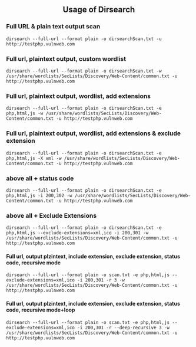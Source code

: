 <h2 align="center">Usage of Dirsearch</h2>

### Full URL & plain text output scan
    dirsearch --full-url --format plain -o dirsearchScan.txt -u http://testphp.vulnweb.com

### Full url, plaintext output, custom wordlist
    dirsearch --full-url --format plain -o dirsearchScan.txt -w /usr/share/wordlists/SecLists/Discovery/Web-Content/common.txt -u http://testphp.vulnweb.com

### Full url, plaintext output, wordlist, add extensions
    dirsearch --full-url --format plain -o dirsearchScan.txt -e php,html,js -w /usr/share/wordlists/SecLists/Discovery/Web-Content/common.txt -u http://testphp.vulnweb.com

### Full url, plaintext output, wordlist, add extensions & exclude extension
    dirsearch --full-url --format plain -o dirsearchScan.txt -e php,html,js -X xml -w /usr/share/wordlists/SecLists/Discovery/Web-Content/common.txt -u http://testphp.vulnweb.com

### above all + status code
    dirsearch --full-url --format plain -o dirsearchScan.txt -e php,html,js -i 200,302 -w /usr/share/wordlists/SecLists/Discovery/Web-Content/common.txt -u http://testphp.vulnweb.com

### above all + Exclude Extensions
    dirsearch --full-url --format plain -o dirsearchScan.txt -e php,html,js --exclude-extensions=xml,ico -i 200,301 -w /usr/share/wordlists/SecLists/Discovery/Web-Content/common.txt -u http://testphp.vulnweb.com

#### Full url, output plzintext, include extension, exclude extension, status code, recursive mode
    dirsearch --full-url --format plain -o scan.txt -e php,html,js --exclude-extensions=xml,ico -i 200,301 -r 3 -w /usr/share/wordlists/SecLists/Discovery/Web-Content/common.txt -u http://testphp.vulnweb.com

#### Full url, output plzintext, include extension, exclude extension, status code, recursive mode+loop
    dirsearch --full-url --format plain -o scan.txt -e php,html,js --exclude-extensions=xml,ico -i 200,301 -r --deep-recursive 3 -w /usr/share/wordlists/SecLists/Discovery/Web-Content/common.txt -u http://testphp.vulnweb.com